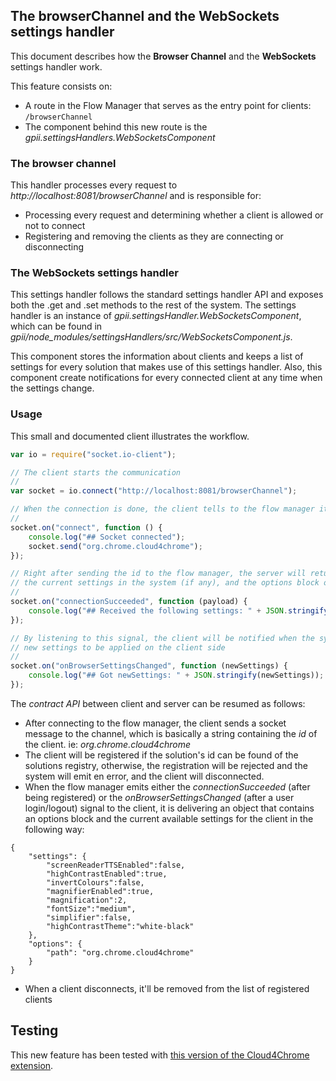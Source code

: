 ## The browserChannel and the WebSockets settings handler

This document describes how the __Browser Channel__ and the __WebSockets__ settings handler work.

This feature consists on:
* A route in the Flow Manager that serves as the entry point for clients: `/browserChannel`
* The component behind this new route is the _gpii.settingsHandlers.WebSocketsComponent_

### The browser channel
This handler processes every request to _http://localhost:8081/browserChannel_ and is responsible for:
* Processing every request and determining whether a client is allowed or not to connect
* Registering and removing the clients as they are connecting or disconnecting

### The WebSockets settings handler

This settings handler follows the standard settings handler API and exposes both the .get and .set methods to the rest of the system.
The settings handler is an instance of _gpii.settingsHandler.WebSocketsComponent_, which can be found in _gpii/node_modules/settingsHandlers/src/WebSocketsComponent.js_.

This component stores the information about clients and keeps a list of settings for every solution that makes use of this settings handler.
Also, this component create notifications for every connected client at any time when the settings change.

### Usage

This small and documented client illustrates the workflow.

```javascript
var io = require("socket.io-client");

// The client starts the communication
//
var socket = io.connect("http://localhost:8081/browserChannel");

// When the connection is done, the client tells to the flow manager its id
//
socket.on("connect", function () {
    console.log("## Socket connected");
    socket.send("org.chrome.cloud4chrome");
});

// Right after sending the id to the flow manager, the server will return back
// the current settings in the system (if any), and the options block of the solutions registry entry as described later.
//
socket.on("connectionSucceeded", function (payload) {
    console.log("## Received the following settings: " + JSON.stringify(payload.settings));
});

// By listening to this signal, the client will be notified when the system has
// new settings to be applied on the client side
//
socket.on("onBrowserSettingsChanged", function (newSettings) {
    console.log("## Got newSettings: " + JSON.stringify(newSettings));
});
```

The _contract API_ between client and server can be resumed as follows:

* After connecting to the flow manager, the client sends a socket message to the channel, which is basically a string containing the *id* of the client. ie: _org.chrome.cloud4chrome_
* The client will be registered if the solution's id can be found of the solutions registry, otherwise, the registration will be rejected and the system will emit en error, and the client will disconnected.
* When the flow manager emits either the _connectionSucceeded_ (after being registered) or the _onBrowserSettingsChanged_ (after a user login/logout) signal to the client, it is delivering an object that contains an options block and the current available settings for the client in the following way:
```
{
    "settings": {
        "screenReaderTTSEnabled":false,
        "highContrastEnabled":true,
        "invertColours":false,
        "magnifierEnabled":true,
        "magnification":2,
        "fontSize":"medium",
        "simplifier":false,
        "highContrastTheme":"white-black"
    },
    "options": {
        "path": "org.chrome.cloud4chrome"
    }
}
```
* When a client disconnects, it'll be removed from the list of registered clients

## Testing

This new feature has been tested with [this version of the Cloud4Chrome extension](https://github.com/GutiX/chrome4cloud/commit/3d064bb7efc93bf90fde90b0192c273fb76817e5).
